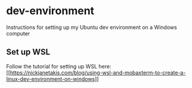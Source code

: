 # dev-environment

Instructions for setting up my Ubuntu dev environment on a Windows computer

## Set up WSL

Follow the tutorial for setting up WSL here:  
[[https://nickjanetakis.com/blog/using-wsl-and-mobaxterm-to-create-a-linux-dev-environment-on-windows]]
